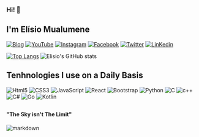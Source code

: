 ### Hi! 🧐
## I'm Elísio Mualumene

[![Blog](https://img.shields.io/badge/elisiomualumene-0A0A0A?style=for-the-badge&logo=dev.to&logoColor=white)](https://elisiomualumene.epizy.com)
[![YouTube](https://img.shields.io/badge/YouTube-FF0000?style=for-the-badge&logo=youtube&logoColor=white)](https://youtube.com/#)
[![Instagram](https://img.shields.io/badge/Instagram-E4405F?style=for-the-badge&logo=instagram&logoColor=white)](https://instagram.com/elisiomualumene)
[![Facebook](https://img.shields.io/badge/Facebook-1877F2?style=for-the-badge&logo=facebook&logoColor=white)](https://facebook.com/elisiomualumene1)
[![Twitter](https://img.shields.io/badge/Twitter-1DA1F2?style=for-the-badge&logo=twitter&logoColor=white)](https://twitter.com/ElisioMualumene)
[![LinKedin](https://img.shields.io/badge/LinkedIn-0077B5?style=for-the-badge&logo=linkedin&logoColor=white)](https://linkedin.com/in/elisiomualumene)

[![Top Langs](https://github-readme-stats.vercel.app/api/top-langs/?username=elisiomualumene&layout=compact)](https://github.com/anuraghazra/github-readme-stats)
![Elisio's GitHub stats](https://github-readme-stats.vercel.app/api?username=elisiomualumene&show_icons=true&theme=tokyonight)

## Tenhnologies I use on a Daily Basis

![Html5](https://img.shields.io/badge/HTML5-E34F26?style=for-the-badge&logo=html5&logoColor=white)
![CSS3](https://img.shields.io/badge/CSS3-1572B6?style=for-the-badge&logo=css3&logoColor=white
)
![JavaScript](https://img.shields.io/badge/JavaScript-F7DF1E?style=for-the-badge&logo=javascript&logoColor=black)
![React](https://img.shields.io/badge/React-20232A?style=for-the-badge&logo=react&logoColor=61DAFB)
![Bootstrap](https://img.shields.io/badge/Bootstrap-563D7C?style=for-the-badge&logo=bootstrap&logoColor=white)
![Python](https://img.shields.io/badge/Python-14354C?style=for-the-badge&logo=python&logoColor=white)
![C](https://img.shields.io/badge/C-00599C?style=for-the-badge&logo=c&logoColor=white)
![c++](https://img.shields.io/badge/C%2B%2B-00599C?style=for-the-badge&logo=c%2B%2B&logoColor=white)
![C#](https://img.shields.io/badge/C%23-239120?style=for-the-badge&logo=c-sharp&logoColor=white)
![Go](https://img.shields.io/badge/Go-00ADD8?style=for-the-badge&logo=go&logoColor=white)
![Kotlin](https://img.shields.io/badge/Kotlin-0095D5?&style=for-the-badge&logo=kotlin&logoColor=white)
##

#### "The Sky isn't The Limit"
![markdown](https://img.shields.io/badge/Made%20with-Markdown-1f425f.svg)
